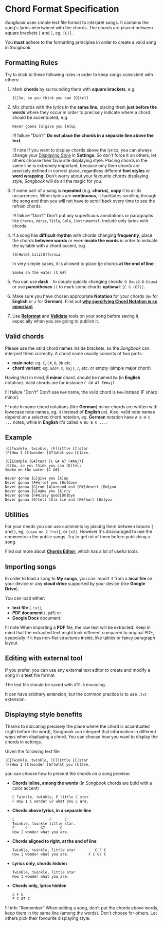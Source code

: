 # Chord Format Specification

*Songbook* uses simple text file format to interpret songs.
It contains the song's lyrics intertwined with the chords.
The chords are placed between square brackets `[` and `]`, eg. `[C7]`.

You **must** adhere to the formatting principles in order to create a valid song in *Songbook*.

## Formatting Rules
Try to stick to these following rules in order to keep songs consistent with others:

1.  Mark **chords** by surrounding them with **square brackets**, e.g.
    ```
    [C]So, so you think you can [D]tell
    ```

2.  Mix chords with the lyrics in the **same line**, placing them **just before the words** 
    where they occur in order to precisely indicate where a chord should be accentuated, e.g. 
    ```
    Never gonna [G]give you [A]up
    ```

    !!! failure "Don't"
        **Do not place the chords in a separate line above the text**.

    !!! note
        If you want to display chords above the lyrics,
        you can always change your [Displaying Style](./displaying-styles.md) in **Settings**.
        So don't force it on others, let others choose their favourite displaying style.
        Placing chords in the same line is extremely important, 
        because only then chords are precisely defined in correct place,
        regardless different **font styles** or **word wrapping**. 
        Don't worry about your favourite chords displaying style,
        *Songbook* will do all the magic for you.

3.  If some part of a song is **repeated** (e.g. **chorus**), **copy** it to all its occurrences. 
    When lyrics are **continuous**, it facilitates scrolling through the song and 
    then you will not have to scroll back every time to see the refrain chords. 

    !!! failure "Don't"
        Don't put any superfluous annotations or paragraphs
        like `Chorus`, `Verse`, `Title`, `Solo`, `Instrumental`. 
        Include only lyrics with chords.

4.  If a song has **difficult rhythm** with chords changing **frequently**,
    place the chords **between words** or even **inside the words** in order to indicate 
    the syllable with a chord accent, e.g
    ```
    [G]Hotel Cali[D]fornia
    ``` 
    In very simple cases, it is allowed to place tje chords **at the end of line**:
    ```
    Smoke on the water [C G#]
    ```

5. You can use **dash** `-` to couple quickly changing chords: 
`D Dsus2-D-Dsus4` or use **parentheses** `()` to mark some chords **optional**: `[C G (G7)]`.

6.  Make sure you have chosen appropriate **Notation** for your chords
    (`Am` for **English** or `a` for **German**).
    Find out [**why specifying Chord Notation is so important**](./chord-notations.md)

7.  Use [**Reformat**](./chords-editor.md#tools) and [**Validate**](./chords-editor.md#tools)
    tools on your song before saving it, 
    especially when you are going to publish it.

## Valid chords
Please use the valid chord names inside brackets, so the *Songbook* can interpret them correctly.
A chord name usually consists of two parts:

- **main note**: eg. `C`, `C#`, `D`, `Db` etc.
- **chord variant**: eg. `add4`, `m`, `maj7`, `7`, etc. or empty (simple major chord)

Having that in mind, **E minor** chord, should be named `Em` (in **English** notation).
Valid chords are for instance `C G# A7 F#maj7`

!!! failure "Don't"
    Don't use `Fm#` name, the valid chord is `F#m` instead (F sharp minor).

!!! note
    In some chord notations (like **German**) minor chords are written with lowecase note names, eg. `d` (instead of **English** `Dm`).
    Also, valid note names depend on a selected chord notation, eg. **German** notation have `A B H C ...` notes, while in **English** it's called `A Bb B C ...`.

## Example
```
[C]Twinkle, twinkle, [F]little [C]star
[F]How I [C]wonder [G7]what you [C]are.

[C]Example [G#]text [C G# A7 F#maj7]
[C]So, so you think you can [D]tell
Smoke on the water [C G#]

Never gonna [G]give you [A]up
Never gonna [F#m]let you [Bm]down
Never gonna [G]run [A]around and [F#]desert [Bm]you
Never gonna [G]make you [A]cry
Never gonna [F#m]say good[Bm]bye
Never gonna [G]tell [A]a lie and [F#]hurt [Bm]you
```

## Utilities
For your needs you can use comments by placing them between braces `{` and `}`,
eg. `{capo on 2 fret}`, or `{x2}`.
However it's discouraged to use the comments in the public songs.
Try to get rid of them before publishing a song.

Find out more about [**Chords Editor**](./chords-editor.md), which has a lot of useful tools.

## Importing songs
In order to load a song to **My songs**,
you can import it from a **local file** on your device
or any **cloud drive** supported by your device (like **Google Drive**).

You can load either:

- **text file** (`.txt`),
- **PDF document** (`.pdf`) or
- **Google Docs** document.

!!! note
    When importing a **PDF** file, the raw text will be extracted.
    Keep in mind that the extracted text might look different compared to original PDF,
    esepcially if it has non-flat structures inside, like tables or fancy paragraph layout.

## Editing with external tool
If you prefer, you can use any external text editor to create and modify a song in a **text** file format.

The text file should be saved with `UTF-8` encoding.

It can have arbitrary extension, but the common practice is to use `.txt` extension.

## Displaying style benefits
Thanks to indicating precisely the place where the chord is accentuated (right before the word),
Songbook can interpret that information in different ways when displaying a chord.
You can choose how you want to display the chords in settings.

Given the following text file
```
[C]Twinkle, twinkle, [F]little [C]star
[F]How I [C]wonder [G7]what you [C]are.
```

you can choose how to present the chords on a song preview:

- **Chords inline, among the words** (In *Songbook* chords are bold with a color accent)
    ```
    C Twinkle, twinkle, F little C star
    F How I C wonder G7 what you C are.
    ```

- **Chords above lyrics, in a separate line**
    ```
    C                F      C
    Twinkle, twinkle little star.
    F     C      G7       C
    How I wonder what you are.
    ```

- **Chords aligned to right, at the end of line**
    ```
    Twinkle, twinkle, little star         C F C
    How I wonder what you are.         F C G7 C
    ```

- **Lyrics only, chords hidden**
    ```
    Twinkle, twinkle, little star
    How I wonder what you are.
    ```

- **Chords only, lyrics hidden**
    ```
    C F C
    F C G7 C
    ```

!!! info "Remember"
    When editing a song, don't put the chords above words, keep them in the same line (among the words).
    Don't choose for others.
    Let others pick their favourite displaying style.
